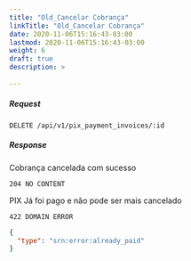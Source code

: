 ```yaml
---
title: "Old_Cancelar Cobrança"
linkTitle: "Old_Cancelar Cobrança"
date: 2020-11-06T15:16:43-03:00
lastmod: 2020-11-06T15:16:43-03:00
weight: 6
draft: true
description: >
  
---
```


##### **Request**
```
DELETE /api/v1/pix_payment_invoices/:id
```

##### **Response**
Cobrança cancelada com sucesso
```
204 NO CONTENT
```

PIX Já foi pago e não pode ser mais cancelado
```
422 DOMAIN ERROR
```

```json
{
  "type": "srn:error:already_paid"
}
```
